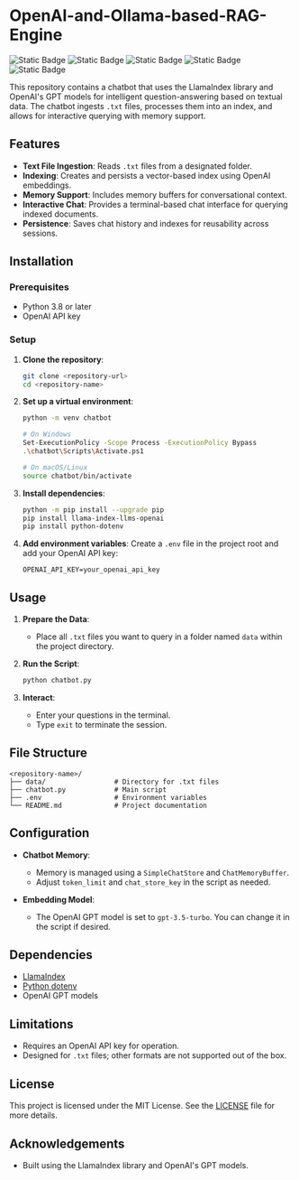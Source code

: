 # OpenAI-and-Ollama-based-RAG-Engine

![Static Badge](https://img.shields.io/badge/LLM-FF0000)
![Static Badge](https://img.shields.io/badge/Python-8A2BE2)
![Static Badge](https://img.shields.io/badge/RAG-8A2BE2)
![Static Badge](https://img.shields.io/badge/Ollama-4CAF50)
![Static Badge](https://img.shields.io/badge/OpenAI-4CAF50)

This repository contains a chatbot that uses the LlamaIndex library and OpenAI's GPT models for intelligent question-answering based on textual data. The chatbot ingests `.txt` files, processes them into an index, and allows for interactive querying with memory support.

## Features

- **Text File Ingestion**: Reads `.txt` files from a designated folder.
- **Indexing**: Creates and persists a vector-based index using OpenAI embeddings.
- **Memory Support**: Includes memory buffers for conversational context.
- **Interactive Chat**: Provides a terminal-based chat interface for querying indexed documents.
- **Persistence**: Saves chat history and indexes for reusability across sessions.

## Installation

### Prerequisites
- Python 3.8 or later
- OpenAI API key

### Setup

1. **Clone the repository**:
   ```bash
   git clone <repository-url>
   cd <repository-name>
   ```

2. **Set up a virtual environment**:
   ```bash
   python -m venv chatbot
   
   # On Windows
   Set-ExecutionPolicy -Scope Process -ExecutionPolicy Bypass
   .\chatbot\Scripts\Activate.ps1

   # On macOS/Linux
   source chatbot/bin/activate
   ```

3. **Install dependencies**:
   ```bash
   python -m pip install --upgrade pip
   pip install llama-index-llms-openai
   pip install python-dotenv
   ```

4. **Add environment variables**:
   Create a `.env` file in the project root and add your OpenAI API key:
   ```
   OPENAI_API_KEY=your_openai_api_key
   ```

## Usage

1. **Prepare the Data**:
   - Place all `.txt` files you want to query in a folder named `data` within the project directory.

2. **Run the Script**:
   ```bash
   python chatbot.py
   ```

3. **Interact**:
   - Enter your questions in the terminal.
   - Type `exit` to terminate the session.

## File Structure

```
<repository-name>/
├── data/                 # Directory for .txt files
├── chatbot.py            # Main script
├── .env                  # Environment variables
└── README.md             # Project documentation
```

## Configuration

- **Chatbot Memory**:
  - Memory is managed using a `SimpleChatStore` and `ChatMemoryBuffer`.
  - Adjust `token_limit` and `chat_store_key` in the script as needed.

- **Embedding Model**:
  - The OpenAI GPT model is set to `gpt-3.5-turbo`. You can change it in the script if desired.

## Dependencies

- [LlamaIndex](https://github.com/jerryjliu/llama_index)
- [Python dotenv](https://pypi.org/project/python-dotenv/)
- OpenAI GPT models

## Limitations

- Requires an OpenAI API key for operation.
- Designed for `.txt` files; other formats are not supported out of the box.

## License

This project is licensed under the MIT License. See the [LICENSE](LICENSE) file for more details.

## Acknowledgements

- Built using the LlamaIndex library and OpenAI's GPT models.
